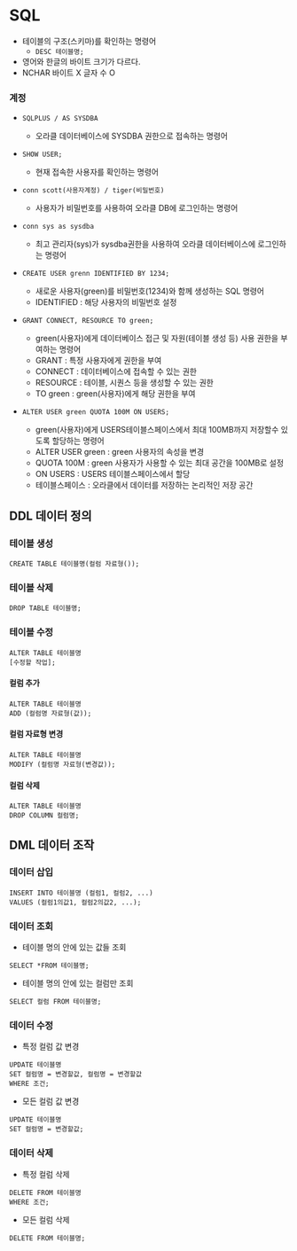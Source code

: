 SQL
==============
- 테이블의 구조(스키마)를 확인하는 명령어
   - ```DESC 테이블명;```
- 영어와 한글의 바이트 크기가 다르다.
- NCHAR 바이트 X 글자 수 O


### 계정
- `SQLPLUS / AS SYSDBA`
   - 오라클 데이터베이스에 SYSDBA 권한으로 접속하는 명령어

- ```SHOW USER;```
   - 현재 접속한 사용자를 확인하는 명령어

- ```conn scott(사용자계정) / tiger(비밀번호)```
  - 사용자가 비밀번호를 사용하여 오라클 DB에 로그인하는 명령어

- ```conn sys as sysdba```
  - 최고 관리자(sys)가 sysdba권한을 사용하여 오라클 데이터베이스에 로그인하는 명령어

- ```CREATE USER grenn IDENTIFIED BY 1234;```
  - 새로운 사용자(green)를 비밀번호(1234)와 함께 생성하는 SQL 명령어
  - IDENTIFIED : 해당 사용자의 비밀번호 설정

- ```GRANT CONNECT, RESOURCE TO green;```
  - green(사용자)에게 데이터베이스 접근 및 자원(테이블 생성 등) 사용 권한을 부여하는 명령어
  - GRANT	: 특정 사용자에게 권한을 부여
  - CONNECT	: 데이터베이스에 접속할 수 있는 권한
  - RESOURCE : 테이블, 시퀀스 등을 생성할 수 있는 권한
  - TO green	: green(사용자)에게 해당 권한을 부여

- ```ALTER USER green QUOTA 100M ON USERS;```
  - green(사용자)에게 USERS테이블스페이스에서 최대 100MB까지 저장할수 있도록 할당하는 명령어
  - ALTER USER green : green 사용자의 속성을 변경
  - QUOTA 100M : green 사용자가 사용할 수 있는 최대 공간을 100MB로 설정
  - ON USERS : USERS 테이블스페이스에서 할당
  - 테이블스페이스 : 오라클에서 데이터를 저장하는 논리적인 저장 공간


## DDL 데이터 정의

### 테이블 생성
```
CREATE TABLE 테이블명(컬럼 자료형());
```
### 테이블 삭제
```
DROP TABLE 테이블명;
```
### 테이블 수정
```
ALTER TABLE 테이블명 
[수정할 작업];
```
#### 컬럼 추가
```
ALTER TABLE 테이블명
ADD (컬럼명 자료형(값));
```
#### 컬럼 자료형 변경
```
ALTER TABLE 테이블명
MODIFY (컬럼명 자료형(변경값));
```
#### 컬럼 삭제
```
ALTER TABLE 테이블명
DROP COLUMN 컬럼명;
```

## DML 데이터 조작
### 데이터 삽입
```
INSERT INTO 테이블명 (컬럼1, 컬럼2, ...)
VALUES (컬럼1의값1, 컬럼2의값2, ...);
```
### 데이터 조회
- 테이블 명의 안에 있는 값들 조회
```
SELECT *FROM 테이블명;
```
- 테이블 명의 안에 있는 컬럼만 조회
```
SELECT 컬럼 FROM 테이블명;
```

### 데이터 수정
- 특정 컬럼 값 변경
```
UPDATE 테이블명
SET 컬럼명 = 변경할값, 컬럼명 = 변경할값
WHERE 조건;
```
- 모든 컬럼 값 변경
```
UPDATE 테이블명
SET 컬럼명 = 변경할값;
```

### 데이터 삭제
- 특정 컬럼 삭제
```
DELETE FROM 테이블명
WHERE 조건;
```
- 모든 컬럼 삭제
```
DELETE FROM 테이블명;
```






